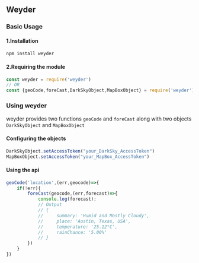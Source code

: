 ## Weyder

### Basic Usage

#### 1.Installation
```cmd
npm install weyder
```

#### 2.Requiring the module
```js
const weyder = require('weyder') 
// OR
const {geoCode,foreCast,DarkSkyObject,MapBoxObject} = require('weyder')
```

### Using weyder
weyder provides two functions ``geoCode`` and ``foreCast`` along with two objects ``DarkSkyObject`` and ``MapBoxObject``

#### Configuring the objects
```js
DarkSkyObject.setAccessToken("your_DarkSky_AccessToken")
MapBoxObject.setAccessToken("your_MapBox_AccessToken")
``` 

#### Using the api
```js
geoCode('location',(err,geocode)=>{
    if(!err){
        foreCast(geocode,(err,forecast)=>{
            console.log(forecast);
            // Output
            // {
            //     summary: 'Humid and Mostly Cloudy',
            //     place: 'Austin, Texas, USA',
            //     temperature: '25.12°C',
            //     rainChance: '5.00%'
            // }
        })
    }
})
```


